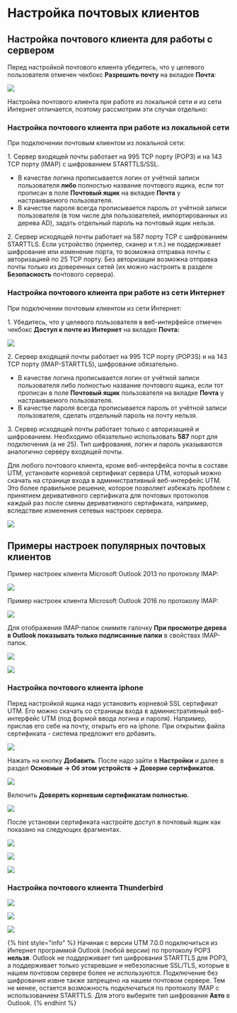 # Настройка почтовых клиентов

## Настройка почтового клиента для работы с сервером

Перед настройкой почтового клиента убедитесь, что у целевого пользователя отмечен чекбокс **Разрешить почту** на вкладке **Почта**:

![](../../.gitbook/assets/2\_only\_local\_main\_enabled-7-9-.png)

Настройка почтового клиента при работе из локальной сети и из сети Интернет отличается, поэтому рассмотрим эти случаи отдельно:

### **Настройка почтового клиента при работе из локальной сети**

При подключении почтовым клиентом из локальной сети:

1\. Сервер входящей почты работает на 995 TCP порту (РОР3) и на 143 TCP порту (IMAP) с шифрованием STARTTLS/SSL.&#x20;

* В качестве логина прописывается логин от учётной записи пользователя **либо** полностью название почтового ящика, если тот прописан в поле **Почтовый ящик** на вкладке **Почта** у настраиваемого пользователя.&#x20;
* В качестве пароля всегда прописывается пароль от учётной записи пользователя (в том числе для пользователей, импортированных из дерева AD), задать отдельный пароль на почтовый ящик нельзя.&#x20;

2\. Сервер исходящей почты работает на 587 порту TCP с шифрованием STARTTLS. Если устройство (принтер, сканер и т.п.) не поддерживает шифрование или изменение порта, то возможна отправка почты с авторизацией по 25 TCP порту. Без авторизации возможна отправка почты только из доверенных сетей (их можно настроить в разделе **Безопасность** почтового сервера).

### Настройка почтового клиента при работе из сети Интернет&#x20;

При подключении почтовым клиентом из сети Интернет:&#x20;

1\. Убедитесь, что у целевого пользователя в веб-интерфейсе отмечен чекбокс **Доступ к почте из Интернет** на вкладке **Почта:**

![](../../.gitbook/assets/2\_mail\_enabled\_true-7-9-.png)

2\. Сервер входящей почты работает на 995 TCP порту (POP3S) и на 143 TCP порту (IMAP-STARTTLS), шифрование обязательно. &#x20;

* В качестве логина прописывается логин от учётной записи пользователя либо полностью название почтового ящика, если тот прописан в поле **Почтовый ящик** пользователя на вкладке **Почта** у настраиваемого пользователя.&#x20;
* В качестве пароля всегда прописывается пароль от учётной записи пользователя, сделать отдельный пароль на почту нельзя.&#x20;

3\. Сервер исходящей почты работает только с авторизацией и шифрованием. Необходимо обязательно использовать **587** порт для подключения (а не 25). Тип шифрования, логин и пароль указываются аналогично серверу входящей почты.&#x20;

Для любого почтового клиента, кроме веб-интерфейса почты в составе UTM, установите корневой сертификат сервера UTM, который можно скачать на странице входа в административный веб-интерфейс UTM. Это более правильное решение, которое позволяет избежать проблем с принятием деривативного сертификата для почтовых протоколов каждый раз после смены деривативного сертификата, например, вследствие изменения сетевых настроек сервера.&#x20;

![](../../.gitbook/assets/mail\_log\_pass-7-9-.png)

## Примеры настроек популярных почтовых клиентов&#x20;

Пример настроек клиента Microsoft Outlook 2013 по протоколу IMAP:&#x20;

![](<../../.gitbook/assets/4982578 (2) (1).jpg>)

&#x20;Пример настроек клиента Microsoft Outlook 2016 по протоколу IMAP:

![](<../../.gitbook/assets/outlook2016-7-9- (1) (1) (1) (1) (1) (2) (2) (2) (2) (1) (1) (2).jpg>)

Для отображения IMAP-папок снимите галочку **При просмотре дерева в Outlook показывать только подписанные папки** в свойствах IMAP-папок.&#x20;

![](<../../.gitbook/assets/imap\_outlook-7-9- (1) (2) (2) (2) (2) (2) (2) (1) (1).png>)

![](<../../.gitbook/assets/imap\_outlook2 (2) (2) (2) (1).png>)

### Настройка почтового клиента iphone&#x20;

Перед настройкой ящика надо установить корневой SSL сертификат UTM. Его можно скачать со страницы входа в административный веб-интерфейс UTM (под формой ввода логина и пароля). Например, прислав его себе на почту, открыть его на iphone. При открытии файла сертификата - система предложит его добавить.&#x20;

![](<../../.gitbook/assets/5472456 (1).png>)

Нажать на кнопку **Добавить**. После надо зайти в **Настройки** и далее в раздел **Основные -> Об этом устройств -> Доверие сертификатов**.

![](<../../.gitbook/assets/5472457 (1).png>)

Включить **Доверять корневым сертификатам полностью**.

![](<../../.gitbook/assets/5472458 (1).png>)

После установки сертификата настройте доступ в почтовый ящик как показано на следующих фрагментах.

![](../../.gitbook/assets/4982728.png)

![](../../.gitbook/assets/4982727.png)

![](../../.gitbook/assets/4982726.png)

### Настройка почтового клиента Thunderbird

![](<../../.gitbook/assets/4982737 (1).png>)

![](<../../.gitbook/assets/4982738 (1).png>)

![](<../../.gitbook/assets/4982739 (1).png>)

{% hint style="info" %}
Начиная с версии UTM 7.0.0 подключиться из Интернет программой Outlook (любой версии) по протоколу POP3 **нельзя**. Outlook не поддерживает тип шифрования STARTTLS для POP3, а поддерживает только устаревшие и небезопасные SSL/TLS, которые в нашем почтовом сервере более не используются. Подключение без шифрования извне также запрещено на нашем почтовом сервере. Тем не менее, остается возможность подключаться по протоколу IMAP с использованием STARTTLS. Для этого выберите тип шифрования **Авто** в Outlook.
{% endhint %}
